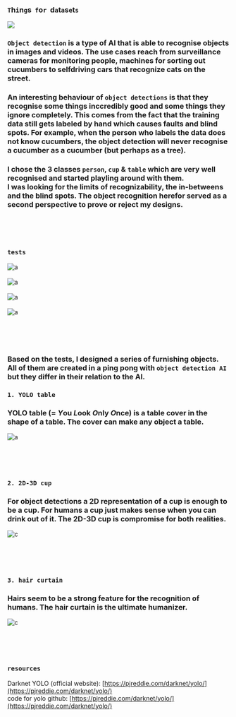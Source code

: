 ### `T`h`i`n`g`s &nbsp;`f`o`r`&nbsp; d`a`t`a`s`e`t`s` 

![](https://pjreddie.com/media/image/Screen_Shot_2016-09-07_at_10.56.09_PM.png)

### `Object detection` is a type of AI that is able to recognise objects in images and videos. The use cases reach from surveillance cameras for monitoring people, machines for sorting out cucumbers to selfdriving cars that recognize cats on the street. 
### An interesting behaviour of `object detections` is that they recognise some things inccredibly good and some things they ignore completely. This comes from the fact that the training data still gets labeled by hand which causes faults and blind spots. For example, when the person who labels the data does not know cucumbers, the object detection will never recognise a cucumber as a cucumber (but perhaps as a tree). 

### I chose the 3 classes `person`, `cup` & `table` which are very well recognised and started playling around with them. <br> I was looking for the limits of recognizability, the in-betweens and the blind spots. The object recognition herefor served as a second perspective to prove or reject my designs.   

<br><br><br>

### `tests`
![a](img/tasse.gif)   
<br> 
![a](img/kanne-gif-4.gif)   
<br>
![a](img/venti.gif)   
<br>
![a](img/table-test.gif)   

<br><br><br>  


### Based on the tests, I designed a series of furnishing objects. All of them are created in a ping pong with `object detection AI` but they differ in their relation to the AI.

### `1. YOLO table` 
### YOLO table (= *Y*ou *L*ook *O*nly *O*nce) is a table cover in the shape of a table. The cover can make any object a table.   
![a](img/table.gif)   

<br><br><br>  



### `2. 2D-3D cup`
### For object detections a 2D representation of a cup is enough to be a cup. For humans a cup just makes sense when you can drink out of it. The 2D-3D cup is compromise for both realities.
![c](img/capri-gif.gif)

<br><br><br>  



### `3. hair curtain` 
### Hairs seem to be a strong feature for the recognition of humans. The hair curtain is the ultimate humanizer.
![c](img/prediction-yolo-hair-1.jpg)


<br><br><br>  


### `resources` 
Darknet YOLO (official website): [https://pjreddie.com/darknet/yolo/](https://pjreddie.com/darknet/yolo/)   
code for yolo github: [https://pjreddie.com/darknet/yolo/](https://pjreddie.com/darknet/yolo/)   

